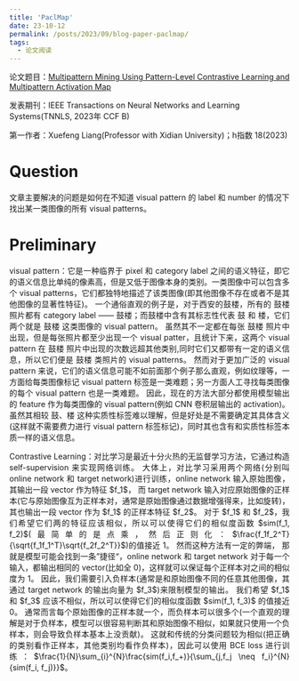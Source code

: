 ```yaml
---
title: 'PaclMap'
date: 23-10-12
permalink: /posts/2023/09/blog-paper-paclmap/
tags:
  - 论文阅读
---
```


论文题目：[Multipattern Mining Using Pattern-Level Contrastive Learning and Multipattern Activation Map](https://ieeexplore.ieee.org/abstract/document/9944792)

发表期刊：IEEE Transactions on Neural Networks and Learning Systems(TNNLS, 2023年 CCF B)

第一作者：Xuefeng Liang(Professor with Xidian University)；h指数 18(2023)

Question
===
文章主要解决的问题是如何在不知道 visual pattern 的 label 和 number 的情况下找出某一类图像的所有 visual patterns。

Preliminary
===
<p style="text-align:justify; text-justify:inter-ideograph;"> visual pattern：它是一种临界于 pixel 和 category label 之间的语义特征，即它的语义信息比单纯的像素高，但是又低于图像本身的类别。一类图像中可以包含多个 visual patterns，它们都独特地描述了该类图像(即其他图像不存在或者不是其他图像的显著性特征)。
一个通俗直观的例子是，对于西安的鼓楼，所有的 鼓楼 照片都有 category label —— 鼓楼；而鼓楼中含有其标志性代表 鼓 和 楼，它们两个就是 鼓楼 这类图像的 visual pattern。
虽然其不一定都在每张 鼓楼 照片中出现，但是每张照片都至少出现一个 visual patter，且统计下来，这两个 visual pattern 在 鼓楼 照片中出现的次数远超其他类别,同时它们又都带有一定的语义信息，所以它们便是 鼓楼 类照片的 visual patterns。
然而对于更加广泛的 visual pattern 来说，它们的语义信息可能不如前面那个例子那么直观，例如纹理等，一方面给每类图像标记 visual pattern 标签是一类难题；另一方面人工寻找每类图像的每个 visual pattern 也是一类难题。
因此，现在的方法大部分都使用模型输出的 feature 作为每类图像的 visual pattern(例如 CNN 卷积层输出的 activation)。
虽然其相较 鼓、楼 这种实质性标签难以理解，但是好处是不需要确定其具体含义(这样就不需要费力进行 visual pattern 标签标记)，同时其也含有和实质性标签本质一样的语义信息。</p>

<p style="text-align:justify; text-justify:inter-ideograph;"> Contrastive Learning：对比学习是最近十分火热的无监督学习方法，它通过构造 self-supervision 来实现网络训练。
大体上，对比学习采用两个网络(分别叫 online network 和 target network)进行训练，online network 输入原始图像，其输出一段 vector 作为特征 $f_1$，
而 target network 输入对应原始图像的正样本(它与原始图像互为正样本对，通常是原始图像通过数据增强得来，比如旋转)，其也输出一段 vector 作为 $f_1$ 的正样本特征 $f_2$。
对于 $f_1$ 和 $f_2$，我们希望它们两的特征应该相似，所以可以使得它们的相似度函数 $sim(f_1, f_2)$(最简单的是点乘，然后正则化：$\frac{f_1f_2^T}{\sqrt{f_1f_1^T}\sqrt{f_2f_2^T}}$)的值接近 1。
然而这种方法有一定的弊端， 那就是模型可能会找到一条”捷径“，online network 和 target network 对于每一个输入，都输出相同的 vector(比如全 0)，这样就可以保证每个正样本对之间的相似度为 1。
因此，我们需要引入负样本(通常是和原始图像不同的任意其他图像，其通过 target network 的输出向量为 $f_3$)来限制模型的输出。
我们希望 $f_1$ 和 $f_3$ 应该不相似，所以可以使得它们的相似度函数 $sim(f_1, f_3)$ 的值接近 0。
通常而言每个原始图像的正样本就一个，而负样本可以很多个(一个直观的理解是对于负样本，模型可以很容易判断其和原始图像不相似，如果就只使用一个负样本，则会导致负样本基本上没贡献)。
这就和传统的分类问题较为相似(把正确的类别看作正样本，其他类别均看作负样本)，因此可以使用 BCE loss 进行训练：$\frac{1}{N}\sum_{i}^{N}\frac{sim(f_i,f_+)}{\sum_{j,f_j \neq f_i}^{N}{sim(f_i, f_j)}}$。</p>
